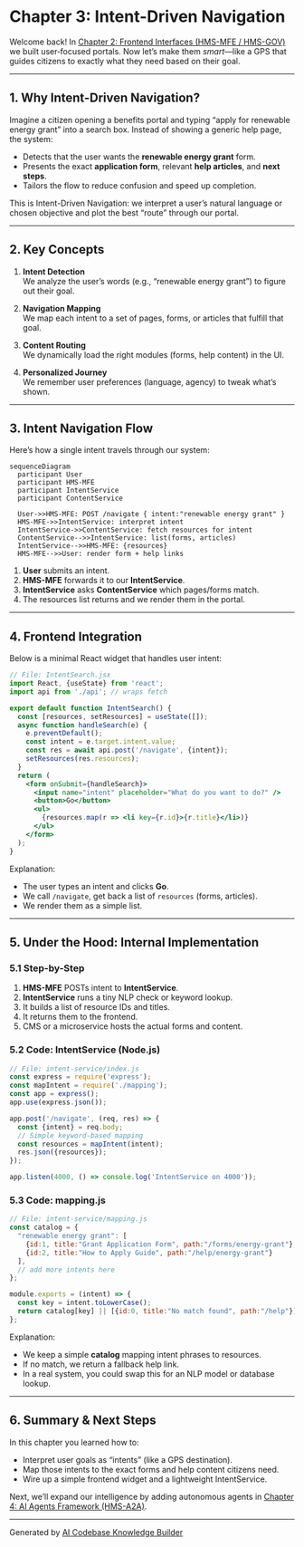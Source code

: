 # Chapter 3: Intent-Driven Navigation

Welcome back! In [Chapter 2: Frontend Interfaces (HMS-MFE / HMS-GOV)](02_frontend_interfaces__hms_mfe___hms_gov__.md) we built user‐focused portals. Now let’s make them *smart*—like a GPS that guides citizens to exactly what they need based on their goal.

---

## 1. Why Intent-Driven Navigation?

Imagine a citizen opening a benefits portal and typing “apply for renewable energy grant” into a search box. Instead of showing a generic help page, the system:

- Detects that the user wants the **renewable energy grant** form.
- Presents the exact **application form**, relevant **help articles**, and **next steps**.
- Tailors the flow to reduce confusion and speed up completion.

This is Intent-Driven Navigation: we interpret a user’s natural language or chosen objective and plot the best “route” through our portal.

---

## 2. Key Concepts

1. **Intent Detection**  
   We analyze the user’s words (e.g., “renewable energy grant”) to figure out their goal.

2. **Navigation Mapping**  
   We map each intent to a set of pages, forms, or articles that fulfill that goal.

3. **Content Routing**  
   We dynamically load the right modules (forms, help content) in the UI.

4. **Personalized Journey**  
   We remember user preferences (language, agency) to tweak what’s shown.

---

## 3. Intent Navigation Flow

Here’s how a single intent travels through our system:

```mermaid
sequenceDiagram
  participant User
  participant HMS-MFE
  participant IntentService
  participant ContentService

  User->>HMS-MFE: POST /navigate { intent:"renewable energy grant" }
  HMS-MFE->>IntentService: interpret intent
  IntentService->>ContentService: fetch resources for intent
  ContentService-->>IntentService: list(forms, articles)
  IntentService-->>HMS-MFE: {resources}
  HMS-MFE-->>User: render form + help links
```

1. **User** submits an intent.  
2. **HMS-MFE** forwards it to our **IntentService**.  
3. **IntentService** asks **ContentService** which pages/forms match.  
4. The resources list returns and we render them in the portal.

---

## 4. Frontend Integration

Below is a minimal React widget that handles user intent:

```jsx
// File: IntentSearch.jsx
import React, {useState} from 'react';
import api from './api'; // wraps fetch

export default function IntentSearch() {
  const [resources, setResources] = useState([]);
  async function handleSearch(e) {
    e.preventDefault();
    const intent = e.target.intent.value;
    const res = await api.post('/navigate', {intent});
    setResources(res.resources);
  }
  return (
    <form onSubmit={handleSearch}>
      <input name="intent" placeholder="What do you want to do?" />
      <button>Go</button>
      <ul>
        {resources.map(r => <li key={r.id}>{r.title}</li>)}
      </ul>
    </form>
  );
}
```

Explanation:  
- The user types an intent and clicks **Go**.  
- We call `/navigate`, get back a list of `resources` (forms, articles).  
- We render them as a simple list.

---

## 5. Under the Hood: Internal Implementation

### 5.1 Step-by-Step

1. **HMS-MFE** POSTs intent to **IntentService**.  
2. **IntentService** runs a tiny NLP check or keyword lookup.  
3. It builds a list of resource IDs and titles.  
4. It returns them to the frontend.  
5. CMS or a microservice hosts the actual forms and content.

### 5.2 Code: IntentService (Node.js)

```js
// File: intent-service/index.js
const express = require('express');
const mapIntent = require('./mapping');
const app = express();
app.use(express.json());

app.post('/navigate', (req, res) => {
  const {intent} = req.body;
  // Simple keyword-based mapping
  const resources = mapIntent(intent);
  res.json({resources});
});

app.listen(4000, () => console.log('IntentService on 4000'));
```

### 5.3 Code: mapping.js

```js
// File: intent-service/mapping.js
const catalog = {
  "renewable energy grant": [
    {id:1, title:"Grant Application Form", path:"/forms/energy-grant"},
    {id:2, title:"How to Apply Guide", path:"/help/energy-grant"}
  ],
  // add more intents here
};

module.exports = (intent) => {
  const key = intent.toLowerCase();
  return catalog[key] || [{id:0, title:"No match found", path:"/help"}];
};
```

Explanation:  
- We keep a simple **catalog** mapping intent phrases to resources.  
- If no match, we return a fallback help link.  
- In a real system, you could swap this for an NLP model or database lookup.

---

## 6. Summary & Next Steps

In this chapter you learned how to:

- Interpret user goals as “intents” (like a GPS destination).  
- Map those intents to the exact forms and help content citizens need.  
- Wire up a simple frontend widget and a lightweight IntentService.

Next, we’ll expand our intelligence by adding autonomous agents in [Chapter 4: AI Agents Framework (HMS-A2A)](04_ai_agents_framework__hms_a2a__.md).

---

Generated by [AI Codebase Knowledge Builder](https://github.com/The-Pocket/Tutorial-Codebase-Knowledge)